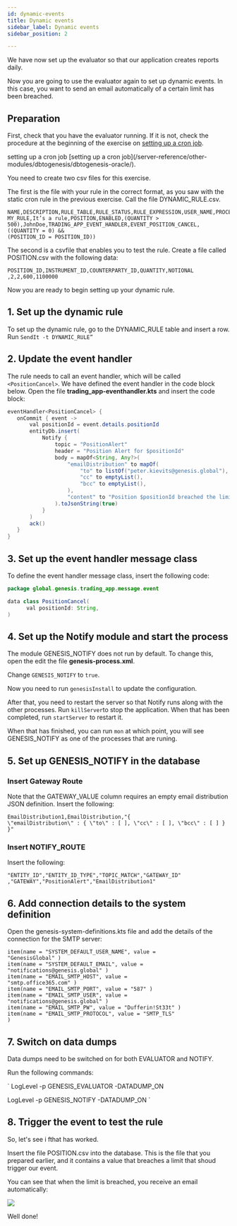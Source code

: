 ```yaml
---
id: dynamic-events
title: Dynamic events
sidebar_label: Dynamic events
sidebar_position: 2

---
```

We have now set up the evaluator so that our application creates reports daily.

Now you are going to use the evaluator again to set up dynamic events. In this case, you want to send an email automatically of a certain limit has been breached.

## Preparation

First, check that you have the evaluator running. If it is not, check the procedure at the beginning of the exercise on  [setting up a cron job](/server-reference/other-modules/dbtogenesis/overview).

setting up a cron job \[setting up a cron job\](/server-reference/other-modules/dbtogenesis/dbtogenesis-oracle/).

You need to create two csv files for this exercise.

The first is the file with your rule in the correct format, as you saw with the static cron rule in the previous exercise. Call the file DYNAMIC_RULE.csv.

    NAME,DESCRIPTION,RULE_TABLE,RULE_STATUS,RULE_EXPRESSION,USER_NAME,PROCESS_NAME,MESSA
    MY_RULE,It’s a rule,POSITION,ENABLED,(QUANTITY >
    500),JohnDoe,TRADING_APP_EVENT_HANDLER,EVENT_POSITION_CANCEL,((QUANTITY = 0) &&
    (POSITION_ID = POSITION_ID))

The second is a csvfile that enables you to test the rule. Create a file called POSITION.csv with the following data:

    POSITION_ID,INSTRUMENT_ID,COUNTERPARTY_ID,QUANTITY,NOTIONAL
    ,2,2,600,1100000

Now you are ready to begin setting up your dynamic rule.

## 1. Set up the dynamic rule

To set up the dynamic rule, go to the DYNAMIC_RULE table and insert a row. Run `SendIt -t DYNAMIC_RULE”`

## 2. Update the event handler

The rule needs to call an event handler, which will be called `<PositionCancel>`.
We have defined the event handler in the code block below. Open the file **trading_app-eventhandler.kts** and insert the code block:

```java
eventHandler<PositionCancel> {
   onCommit { event ->
       val positionId = event.details.positionId
       entityDb.insert(
           Notify {
               topic = "PositionAlert"
               header = "Position Alert for $positionId"
               body = mapOf<String, Any?>(
                   "emailDistribution" to mapOf(
                       "to" to listOf("peter.kievits@genesis.global"),
                       "cc" to emptyList(),
                       "bcc" to emptyList(),
                   ),
                   "content" to "Position $positionId breached the limit"
               ).toJsonString(true)
           }
       )
       ack()
   }
}
```

## 3. Set up the event handler message class

To define the event handler message class, insert the following code:

```java
package global.genesis.trading_app.message.event

data class PositionCancel(
      val positionId: String,
)
```

## 4. Set up the Notify module and start the process

The module GENESIS_NOTIFY does not run by default. To change this, open the edit the file **genesis-process.xml**.

Change `GENESIS_NOTIFY` to `true`.

Now you need to run `genesisInstall` to update the configuration.

After that, you need to restart the server so that Notify runs along with the other processes.
Run `killServer`to stop the application. When that has been completed, run `startServer` to restart it.

When that has finished, you can run  `mon` at which point, you will see  GENESIS_NOTIFY as one of the processes that are runing.

## 5. Set up GENESIS_NOTIFY in the database

### Insert Gateway Route

Note that the GATEWAY_VALUE column requires an empty email distribution JSON definition.
Insert the following:

    EmailDistribution1,EmailDistribution,"{
    \"emailDistribution\" : { \"to\" : [ ], \"cc\" : [ ], \"bcc\" : [ ] } }"

### Insert NOTIFY_ROUTE

Insert the following:

    "ENTITY_ID","ENTITY_ID_TYPE","TOPIC_MATCH","GATEWAY_ID"
    ,"GATEWAY","PositionAlert","EmailDistribution1" 

## 6. Add connection details to the system definition

Open the genesis-system-definitions.kts file and add the details of the connection for the SMTP server:

    item(name = "SYSTEM_DEFAULT_USER_NAME", value =
    "GenesisGlobal" )
    item(name = "SYSTEM_DEFAULT_EMAIL", value =
    "notifications@genesis.global" )
    item(name = "EMAIL_SMTP_HOST", value =
    "smtp.office365.com" )
    item(name = "EMAIL_SMTP_PORT", value = "587" )
    item(name = "EMAIL_SMTP_USER", value =
    "notifications@genesis.global" )
    item(name = "EMAIL_SMTP_PW", value = "Dufferin!St33t" )
    item(name = "EMAIL_SMTP_PROTOCOL", value = "SMTP_TLS"
    )

## 7. Switch on data dumps

Data dumps need to be switched on for both EVALUATOR and NOTIFY.

Run the following commands:

\`
LogLevel -p GENESIS_EVALUATOR -DATADUMP_ON

LogLevel -p GENESIS_NOTIFY -DATADUMP_ON
\`

## 8. Trigger the event to test the rule

So, let's see i fthat has worked.

Insert the file POSITION.csv into the database. This is the file that you prepared earlier, and it contains a value that breaches a limit that shoud trigger our event.

You can see that when the limit is breached, you receive an email automatically:

![](/img/dynamic-email.png)

Well done!